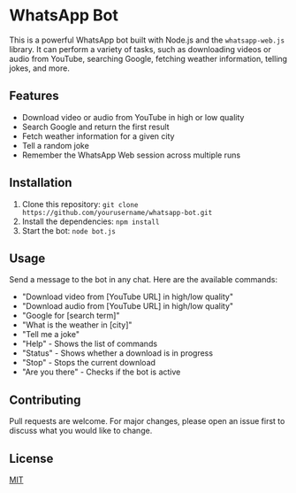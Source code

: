 # WhatsApp Bot

This is a powerful WhatsApp bot built with Node.js and the `whatsapp-web.js` library. It can perform a variety of tasks, such as downloading videos or audio from YouTube, searching Google, fetching weather information, telling jokes, and more.

## Features

- Download video or audio from YouTube in high or low quality
- Search Google and return the first result
- Fetch weather information for a given city
- Tell a random joke
- Remember the WhatsApp Web session across multiple runs

## Installation

1. Clone this repository: `git clone https://github.com/yourusername/whatsapp-bot.git`
2. Install the dependencies: `npm install`
3. Start the bot: `node bot.js`

## Usage

Send a message to the bot in any chat. Here are the available commands:

- "Download video from [YouTube URL] in high/low quality"
- "Download audio from [YouTube URL] in high/low quality"
- "Google for [search term]"
- "What is the weather in [city]"
- "Tell me a joke"
- "Help" - Shows the list of commands
- "Status" - Shows whether a download is in progress
- "Stop" - Stops the current download
- "Are you there" - Checks if the bot is active

## Contributing

Pull requests are welcome. For major changes, please open an issue first to discuss what you would like to change.

## License

[MIT](https://choosealicense.com/licenses/mit/)
